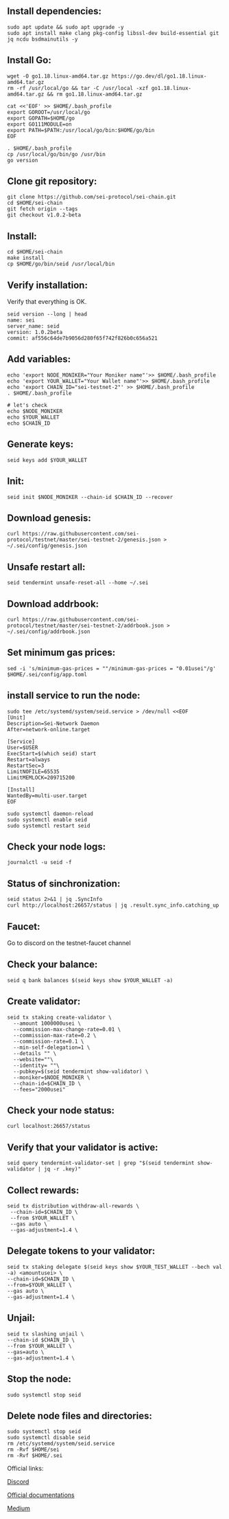 ## Install dependencies:
```cd $HOME
sudo apt update && sudo apt upgrade -y
sudo apt install make clang pkg-config libssl-dev build-essential git jq ncdu bsdmainutils -y
```
## Install Go:
```
wget -O go1.18.linux-amd64.tar.gz https://go.dev/dl/go1.18.linux-amd64.tar.gz
rm -rf /usr/local/go && tar -C /usr/local -xzf go1.18.linux-amd64.tar.gz && rm go1.18.linux-amd64.tar.gz

cat <<'EOF' >> $HOME/.bash_profile
export GOROOT=/usr/local/go
export GOPATH=$HOME/go
export GO111MODULE=on
export PATH=$PATH:/usr/local/go/bin:$HOME/go/bin
EOF

. $HOME/.bash_profile
cp /usr/local/go/bin/go /usr/bin
go version
```
## Clone git repository:
```
git clone https://github.com/sei-protocol/sei-chain.git
cd $HOME/sei-chain
git fetch origin --tags
git checkout v1.0.2-beta
```
## Install:
```
cd $HOME/sei-chain
make install
cp $HOME/go/bin/seid /usr/local/bin
```
## Verify installation:
Verify that everything is OK.
```
seid version --long | head
name: sei
server_name: seid
version: 1.0.2beta
commit: af556c64de7b9056d280f65f742f826b0c656a521
```
## Add variables:
```
echo 'export NODE_MONIKER="Your Moniker name"'>> $HOME/.bash_profile
echo 'export YOUR_WALLET="Your Wallet name"'>> $HOME/.bash_profile
echo 'export CHAIN_ID="sei-testnet-2"' >> $HOME/.bash_profile
. $HOME/.bash_profile

# let's check
echo $NODE_MONIKER
echo $YOUR_WALLET
echo $CHAIN_ID
```
## Generate keys:
```
seid keys add $YOUR_WALLET
```
## Init:
```
seid init $NODE_MONIKER --chain-id $CHAIN_ID --recover
```
## Download genesis:
```
curl https://raw.githubusercontent.com/sei-protocol/testnet/master/sei-testnet-2/genesis.json > ~/.sei/config/genesis.json
```
## Unsafe restart all:
```
seid tendermint unsafe-reset-all --home ~/.sei
```
## Download addrbook:
```
curl https://raw.githubusercontent.com/sei-protocol/testnet/master/sei-testnet-2/addrbook.json > ~/.sei/config/addrbook.json
```
## Set minimum gas prices:
```
sed -i 's/minimum-gas-prices = ""/minimum-gas-prices = "0.01usei"/g' $HOME/.sei/config/app.toml
```
## install service to run the node:
```
sudo tee /etc/systemd/system/seid.service > /dev/null <<EOF
[Unit]
Description=Sei-Network Daemon
After=network-online.target

[Service]
User=$USER
ExecStart=$(which seid) start
Restart=always
RestartSec=3
LimitNOFILE=65535
LimitMEMLOCK=209715200

[Install]
WantedBy=multi-user.target
EOF

sudo systemctl daemon-reload
sudo systemctl enable seid
sudo systemctl restart seid
```
## Check your node logs:
```
journalctl -u seid -f
```
## Status of sinchronization:
```
seid status 2>&1 | jq .SyncInfo
curl http://localhost:26657/status | jq .result.sync_info.catching_up
```
## Faucet: 
Go to discord on the testnet-faucet channel

## Сheck your balance:
```
seid q bank balances $(seid keys show $YOUR_WALLET -a)
```
## Create validator:
```
seid tx staking create-validator \
  --amount 1000000usei \
  --commission-max-change-rate=0.01 \
  --commission-max-rate=0.2 \
  --commission-rate=0.1 \
  --min-self-delegation=1 \
  --details "" \
  --website=""\
  --identity= ""\
  --pubkey=$(seid tendermint show-validator) \
  --moniker=$NODE_MONIKER \
  --chain-id=$CHAIN_ID \
  --fees="2000usei"
```
## Check your node status:
```
curl localhost:26657/status
```
## Verify that your validator is active:
```
seid query tendermint-validator-set | grep "$(seid tendermint show-validator | jq -r .key)"
```
## Collect rewards:
```
seid tx distribution withdraw-all-rewards \
 --chain-id=$CHAIN_ID \
 --from $YOUR_WALLET \
 --gas auto \
 --gas-adjustment=1.4 \
```
## Delegate tokens to your validator:
```
seid tx staking delegate $(seid keys show $YOUR_TEST_WALLET --bech val -a) <amountusei> \
--chain-id=$CHAIN_ID \
--from=$YOUR_WALLET \
--gas auto \
--gas-adjustment=1.4 \
```
## Unjail:
```
seid tx slashing unjail \
--chain-id $CHAIN_ID \ 
--from $YOUR_WALLET \ 
--gas=auto \ 
--gas-adjustment=1.4 \
```

## Stop the node:
```
sudo systemctl stop seid
```
## Delete node files and directories:
```
sudo systemctl stop seid
sudo systemctl disable seid
rm /etc/systemd/system/seid.service
rm -Rvf $HOME/sei
rm -Rvf $HOME/.sei
```
Official links:

[Discord](https://discord.gg/YpYQ77Db)

[Official documentations](https://docs.seinetwork.io/nodes-and-validators/joining-testnets)

[Medium](https://medium.com/@seinetwork)
